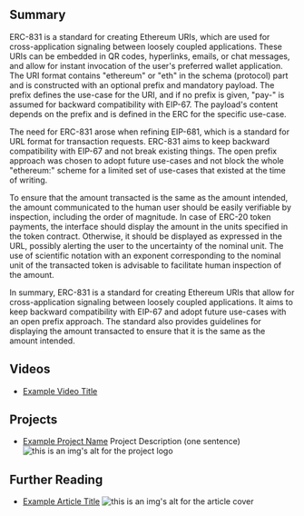 ## Summary

ERC-831 is a standard for creating Ethereum URIs, which are used for cross-application signaling between loosely coupled applications. These URIs can be embedded in QR codes, hyperlinks, emails, or chat messages, and allow for instant invocation of the user's preferred wallet application. The URI format contains "ethereum" or "eth" in the schema (protocol) part and is constructed with an optional prefix and mandatory payload. The prefix defines the use-case for the URI, and if no prefix is given, "pay-" is assumed for backward compatibility with EIP-67. The payload's content depends on the prefix and is defined in the ERC for the specific use-case. 

The need for ERC-831 arose when refining EIP-681, which is a standard for URL format for transaction requests. ERC-831 aims to keep backward compatibility with EIP-67 and not break existing things. The open prefix approach was chosen to adopt future use-cases and not block the whole "ethereum:" scheme for a limited set of use-cases that existed at the time of writing. 

To ensure that the amount transacted is the same as the amount intended, the amount communicated to the human user should be easily verifiable by inspection, including the order of magnitude. In case of ERC-20 token payments, the interface should display the amount in the units specified in the token contract. Otherwise, it should be displayed as expressed in the URL, possibly alerting the user to the uncertainty of the nominal unit. The use of scientific notation with an exponent corresponding to the nominal unit of the transacted token is advisable to facilitate human inspection of the amount. 

In summary, ERC-831 is a standard for creating Ethereum URIs that allow for cross-application signaling between loosely coupled applications. It aims to keep backward compatibility with EIP-67 and adopt future use-cases with an open prefix approach. The standard also provides guidelines for displaying the amount transacted to ensure that it is the same as the amount intended.

## Videos

- [Example Video Title](https://www.youtube.com/watch?v=TDGq4aeevgY)

## Projects

- [Example Project Name](https://xxxx.xxx/xxxxx) Project Description (one sentence) ![this is an img's alt for the project logo](https://xxxx.xxx/project-logo.xxx)

## Further Reading

- [Example Article Title](https://xxxx.xxx/xxxxx) ![this is an img's alt for the article cover](https://xxxx.xxx/article-cover.xxx)
